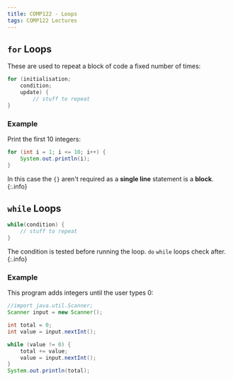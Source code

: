 ```yaml
---
title: COMP122 - Loops
tags: COMP122 Lectures
---
```

## `for` Loops
These are used to repeat a block of code a fixed number of times:

```java
for (initialisation;
	condition;
	update) {
		// stuff to repeat
}
```

### Example

Print the first 10 integers:

```java
for (int i = 1; i <= 10; i++) {
	System.out.println(i);
}
```

In this case the `{}` aren't required as a **single line** statement is a **block**.
{:.info}

## `while` Loops

```java
while(condition) {
	// stuff to repeat
}
```

The condition is tested before running the loop. `do` `while` loops check after.
{:.info}

### Example
This program adds integers until the user types 0:

```java
//import java.util.Scanner;
Scanner input = new Scanner();

int total = 0;
int value = input.nextInt();

while (value != 0) {
	total += value;
	value = input.nextInt();
}
System.out.println(total);
```